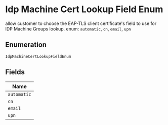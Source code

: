 
# Idp Machine Cert Lookup Field Enum

allow customer to choose the EAP-TLS client certificate's field to use for IDP Machine Groups lookup. enum: `automatic`, `cn`, `email`, `upn`

## Enumeration

`IdpMachineCertLookupFieldEnum`

## Fields

| Name |
|  --- |
| `automatic` |
| `cn` |
| `email` |
| `upn` |

